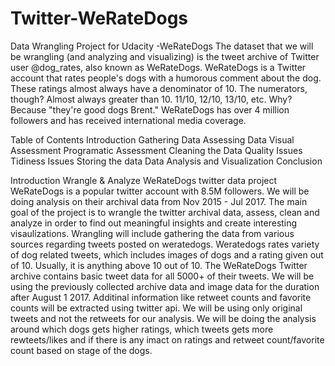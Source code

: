 # Twitter-WeRateDogs
Data Wrangling Project for Udacity -WeRateDogs
The dataset that we will be wrangling (and analyzing and visualizing) is the tweet archive of Twitter user @dog_rates, also known as WeRateDogs. WeRateDogs is a Twitter account that rates people's dogs with a humorous comment about the dog. These ratings almost always have a denominator of 10. The numerators, though? Almost always greater than 10. 11/10, 12/10, 13/10, etc. Why? Because "they're good dogs Brent." WeRateDogs has over 4 million followers and has received international media coverage.

Table of Contents
Introduction
Gathering Data
Assessing Data
Visual Assessment
Programatic Assessment
Cleaning the Data
Quality Issues
Tidiness Issues
Storing the data
Data Analysis and Visualization
Conclusion

Introduction
Wrangle & Analyze WeRateDogs twitter data project WeRateDogs is a popular twitter account with 8.5M followers. We will be doing analysis on their archival data from Nov 2015 - Jul 2017. The main goal of the project is to wrangle the twitter archival data, assess, clean and analyze in order to find out meaningful insights and create interesting visaulizations. Wrangling will include gathering the data from various sources regarding tweets posted on weratedogs. Weratedogs rates variety of dog related tweets, which includes images of dogs and a rating given out of 10. Usually, it is anything above 10 out of 10.
The WeRateDogs Twitter archive contains basic tweet data for all 5000+ of their tweets. We will be using the previously collected archive data and image data for the duration after August 1 2017. Additinal information like retweet counts and favorite counts will be extracted using twitter api. We will be using only original tweets and not the retweets for our analysis. We will be doing the analysis around which dogs gets higher ratings, which tweets gets more rewteets/likes and if there is any imact on ratings and retweet count/favorite count based on stage of the dogs.


